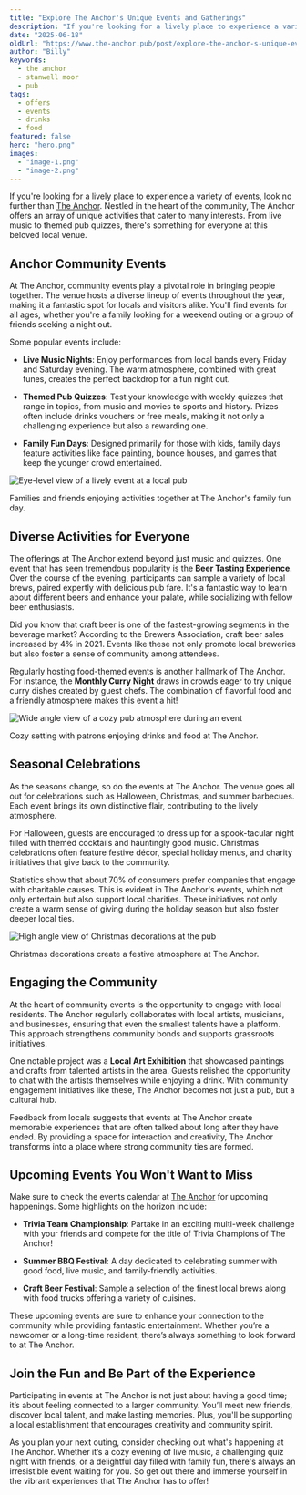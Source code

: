 ```yaml
---
title: "Explore The Anchor's Unique Events and Gatherings"
description: "If you're looking for a lively place to experience a variety of events, look no further than The Anchor. Nestled in the heart of the community, The Anchor offers an array of unique activities that cater to many interests. From live music to themed pub quizzes, there's something for everyone at this beloved local venue. Anchor Community EventsAt The Anchor, community events play a pivotal role in bringing people together. The venue hosts a diverse lineup of events throughout the year, making it a"
date: "2025-06-18"
oldUrl: "https://www.the-anchor.pub/post/explore-the-anchor-s-unique-events-and-gatherings"
author: "Billy"
keywords:
  - the anchor
  - stanwell moor
  - pub
tags:
  - offers
  - events
  - drinks
  - food
featured: false
hero: "hero.png"
images:
  - "image-1.png"
  - "image-2.png"
---
```


If you're looking for a lively place to experience a variety of events, look no further than [The Anchor](https://www.the-anchor.pub/our-events). Nestled in the heart of the community, The Anchor offers an array of unique activities that cater to many interests. From live music to themed pub quizzes, there's something for everyone at this beloved local venue.

  

## Anchor Community Events

  

At The Anchor, community events play a pivotal role in bringing people together. The venue hosts a diverse lineup of events throughout the year, making it a fantastic spot for locals and visitors alike. You'll find events for all ages, whether you're a family looking for a weekend outing or a group of friends seeking a night out.

  

Some popular events include:

  

*   **Live Music Nights**: Enjoy performances from local bands every Friday and Saturday evening. The warm atmosphere, combined with great tunes, creates the perfect backdrop for a fun night out.
    
      
    
*   **Themed Pub Quizzes**: Test your knowledge with weekly quizzes that range in topics, from music and movies to sports and history. Prizes often include drinks vouchers or free meals, making it not only a challenging experience but also a rewarding one.
    
      
    
*   **Family Fun Days**: Designed primarily for those with kids, family days feature activities like face painting, bounce houses, and games that keep the younger crowd entertained.
    
      
    

![Eye-level view of a lively event at a local pub](/content/blog/explore-the-anchor-s-unique-events-and-gatherings/hero.png)

Families and friends enjoying activities together at The Anchor's family fun day.

  

## Diverse Activities for Everyone

  

The offerings at The Anchor extend beyond just music and quizzes. One event that has seen tremendous popularity is the **Beer Tasting Experience**. Over the course of the evening, participants can sample a variety of local brews, paired expertly with delicious pub fare. It's a fantastic way to learn about different beers and enhance your palate, while socializing with fellow beer enthusiasts.

  

Did you know that craft beer is one of the fastest-growing segments in the beverage market? According to the Brewers Association, craft beer sales increased by 4% in 2021. Events like these not only promote local breweries but also foster a sense of community among attendees.

  

Regularly hosting food-themed events is another hallmark of The Anchor. For instance, the **Monthly Curry Night** draws in crowds eager to try unique curry dishes created by guest chefs. The combination of flavorful food and a friendly atmosphere makes this event a hit!

  

![Wide angle view of a cozy pub atmosphere during an event](/content/blog/explore-the-anchor-s-unique-events-and-gatherings/image-1.png)

Cozy setting with patrons enjoying drinks and food at The Anchor.

  

## Seasonal Celebrations

  

As the seasons change, so do the events at The Anchor. The venue goes all out for celebrations such as Halloween, Christmas, and summer barbecues. Each event brings its own distinctive flair, contributing to the lively atmosphere.

  

For Halloween, guests are encouraged to dress up for a spook-tacular night filled with themed cocktails and hauntingly good music. Christmas celebrations often feature festive décor, special holiday menus, and charity initiatives that give back to the community.

  

Statistics show that about 70% of consumers prefer companies that engage with charitable causes. This is evident in The Anchor's events, which not only entertain but also support local charities. These initiatives not only create a warm sense of giving during the holiday season but also foster deeper local ties.

  

![High angle view of Christmas decorations at the pub](/content/blog/explore-the-anchor-s-unique-events-and-gatherings/image-2.png)

Christmas decorations create a festive atmosphere at The Anchor.

  

## Engaging the Community

  

At the heart of community events is the opportunity to engage with local residents. The Anchor regularly collaborates with local artists, musicians, and businesses, ensuring that even the smallest talents have a platform. This approach strengthens community bonds and supports grassroots initiatives.

  

One notable project was a **Local Art Exhibition** that showcased paintings and crafts from talented artists in the area. Guests relished the opportunity to chat with the artists themselves while enjoying a drink. With community engagement initiatives like these, The Anchor becomes not just a pub, but a cultural hub.

  

Feedback from locals suggests that events at The Anchor create memorable experiences that are often talked about long after they have ended. By providing a space for interaction and creativity, The Anchor transforms into a place where strong community ties are formed.

  

## Upcoming Events You Won't Want to Miss

  

Make sure to check the events calendar at [The Anchor](https://www.the-anchor.pub/our-events) for upcoming happenings. Some highlights on the horizon include:

  

*   **Trivia Team Championship**: Partake in an exciting multi-week challenge with your friends and compete for the title of Trivia Champions of The Anchor!
    
      
    
*   **Summer BBQ Festival**: A day dedicated to celebrating summer with good food, live music, and family-friendly activities.
    
      
    
*   **Craft Beer Festival**: Sample a selection of the finest local brews along with food trucks offering a variety of cuisines.
    
      
    

These upcoming events are sure to enhance your connection to the community while providing fantastic entertainment. Whether you’re a newcomer or a long-time resident, there’s always something to look forward to at The Anchor.

  

## Join the Fun and Be Part of the Experience

  

Participating in events at The Anchor is not just about having a good time; it’s about feeling connected to a larger community. You’ll meet new friends, discover local talent, and make lasting memories. Plus, you'll be supporting a local establishment that encourages creativity and community spirit.

  

As you plan your next outing, consider checking out what's happening at The Anchor. Whether it’s a cozy evening of live music, a challenging quiz night with friends, or a delightful day filled with family fun, there's always an irresistible event waiting for you. So get out there and immerse yourself in the vibrant experiences that The Anchor has to offer!
